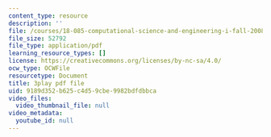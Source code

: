 ```yaml
---
content_type: resource
description: ''
file: /courses/18-085-computational-science-and-engineering-i-fall-2008/9189d352b625c4d59cbe9982bdfdbbca_uMdPZuT7f70.pdf
file_size: 52792
file_type: application/pdf
learning_resource_types: []
license: https://creativecommons.org/licenses/by-nc-sa/4.0/
ocw_type: OCWFile
resourcetype: Document
title: 3play pdf file
uid: 9189d352-b625-c4d5-9cbe-9982bdfdbbca
video_files:
  video_thumbnail_file: null
video_metadata:
  youtube_id: null
---
```

